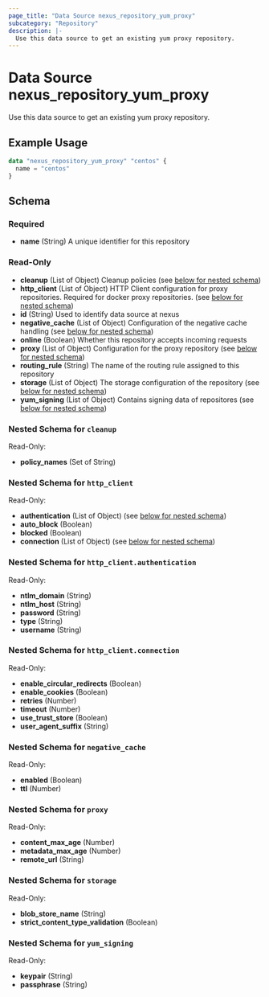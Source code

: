 ```yaml
---
page_title: "Data Source nexus_repository_yum_proxy"
subcategory: "Repository"
description: |-
  Use this data source to get an existing yum proxy repository.
---
```

# Data Source nexus_repository_yum_proxy
Use this data source to get an existing yum proxy repository.
## Example Usage
```terraform
data "nexus_repository_yum_proxy" "centos" {
  name = "centos"
}
```
<!-- schema generated by tfplugindocs -->
## Schema

### Required

- **name** (String) A unique identifier for this repository

### Read-Only

- **cleanup** (List of Object) Cleanup policies (see [below for nested schema](#nestedatt--cleanup))
- **http_client** (List of Object) HTTP Client configuration for proxy repositories. Required for docker proxy repositories. (see [below for nested schema](#nestedatt--http_client))
- **id** (String) Used to identify data source at nexus
- **negative_cache** (List of Object) Configuration of the negative cache handling (see [below for nested schema](#nestedatt--negative_cache))
- **online** (Boolean) Whether this repository accepts incoming requests
- **proxy** (List of Object) Configuration for the proxy repository (see [below for nested schema](#nestedatt--proxy))
- **routing_rule** (String) The name of the routing rule assigned to this repository
- **storage** (List of Object) The storage configuration of the repository (see [below for nested schema](#nestedatt--storage))
- **yum_signing** (List of Object) Contains signing data of repositores (see [below for nested schema](#nestedatt--yum_signing))

<a id="nestedatt--cleanup"></a>
### Nested Schema for `cleanup`

Read-Only:

- **policy_names** (Set of String)


<a id="nestedatt--http_client"></a>
### Nested Schema for `http_client`

Read-Only:

- **authentication** (List of Object) (see [below for nested schema](#nestedobjatt--http_client--authentication))
- **auto_block** (Boolean)
- **blocked** (Boolean)
- **connection** (List of Object) (see [below for nested schema](#nestedobjatt--http_client--connection))

<a id="nestedobjatt--http_client--authentication"></a>
### Nested Schema for `http_client.authentication`

Read-Only:

- **ntlm_domain** (String)
- **ntlm_host** (String)
- **password** (String)
- **type** (String)
- **username** (String)


<a id="nestedobjatt--http_client--connection"></a>
### Nested Schema for `http_client.connection`

Read-Only:

- **enable_circular_redirects** (Boolean)
- **enable_cookies** (Boolean)
- **retries** (Number)
- **timeout** (Number)
- **use_trust_store** (Boolean)
- **user_agent_suffix** (String)



<a id="nestedatt--negative_cache"></a>
### Nested Schema for `negative_cache`

Read-Only:

- **enabled** (Boolean)
- **ttl** (Number)


<a id="nestedatt--proxy"></a>
### Nested Schema for `proxy`

Read-Only:

- **content_max_age** (Number)
- **metadata_max_age** (Number)
- **remote_url** (String)


<a id="nestedatt--storage"></a>
### Nested Schema for `storage`

Read-Only:

- **blob_store_name** (String)
- **strict_content_type_validation** (Boolean)


<a id="nestedatt--yum_signing"></a>
### Nested Schema for `yum_signing`

Read-Only:

- **keypair** (String)
- **passphrase** (String)
